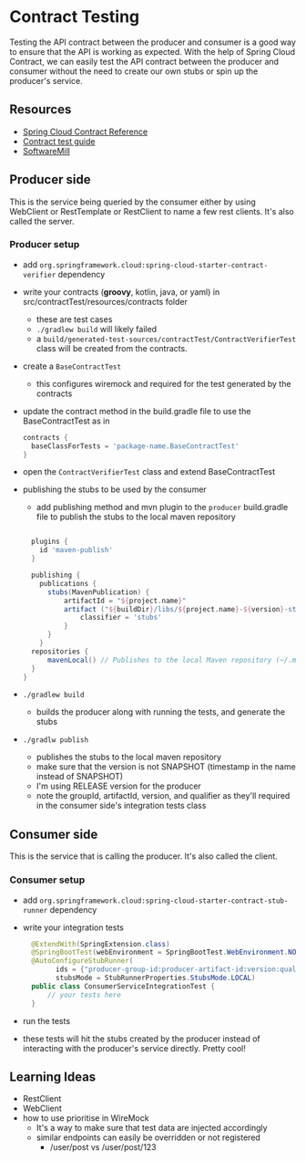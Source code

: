 # Contract Testing

Testing the API contract between the producer and consumer is a good way to ensure that the API is working as expected. With the help of Spring Cloud Contract, we can easily test the API contract between the producer and consumer without the need to create our own stubs or spin up the producer's service.

## Resources

- [Spring Cloud Contract Reference](https://docs.spring.io/spring-cloud-contract/reference/index.html)
- [Contract test guide](https://spring.io/guides/gs/contract-rest)
- [SoftwareMill](https://softwaremill.com/contract-testing-spring-cloud-contract/)

## Producer side

This is the service being queried by the consumer either by using WebClient or RestTemplate or RestClient to name a few rest clients. It's also called the server.

### Producer setup

- add `org.springframework.cloud:spring-cloud-starter-contract-verifier` dependency
- write your contracts (**groovy**, kotlin, java, or yaml) in src/contractTest/resources/contracts folder
  - these are test cases
  - `./gradlew build` will likely failed
  - a `build/generated-test-sources/contractTest/ContractVerifierTest` class will be created from the contracts.
- create a `BaseContractTest`
  - this configures wiremock and required for the test generated by the contracts
- update the contract method in the build.gradle file to use the BaseContractTest as in

    ```groovy
    contracts {
      baseClassForTests = 'package-name.BaseContractTest'
    } 
    ```

- open the `ContractVerifierTest` class and extend BaseContractTest
- publishing the stubs to be used by the consumer
  - add publishing method and mvn plugin to the `producer` build.gradle file to publish the stubs to the local maven repository

  ```groovy

    plugins {
      id 'maven-publish'
    }

    publishing {
      publications {
        stubs(MavenPublication) {
            artifactId = "${project.name}"
            artifact ("${buildDir}/libs/${project.name}-${version}-stubs.jar"){
                classifier = 'stubs'
            }
        }
      }
    repositories {
        mavenLocal() // Publishes to the local Maven repository (~/.m2/repository)
    }
  }
  ```

- `./gradlew build`
  - builds the producer along with running the tests, and generate the stubs
- `./gradlw publish`
  - publishes the stubs to the local maven repository
  - make sure that the version is not SNAPSHOT (timestamp in the name instead of SNAPSHOT)
  - I'm using RELEASE version for the producer
  - note the groupId, artifactId, version, and qualifier as they'll required in the consumer side's integration tests class

## Consumer side

This is the service that is calling the producer. It's also called the client.

### Consumer setup

- add `org.springframework.cloud:spring-cloud-starter-contract-stub-runner` dependency
- write your integration tests

  ```java
    @ExtendWith(SpringExtension.class)
    @SpringBootTest(webEnvironment = SpringBootTest.WebEnvironment.NONE)
    @AutoConfigureStubRunner(
          ids = {"producer-group-id:producer-artifact-id:version:qualifier:14257"},
          stubsMode = StubRunnerProperties.StubsMode.LOCAL)
    public class ConsumerServiceIntegrationTest {
        // your tests here
    }
  ```

- run the tests
- these tests will hit the stubs created by the producer instead of interacting with the producer's service directly. Pretty cool!

## Learning Ideas

- RestClient
- WebClient
- how to use prioritise in WireMock
  - It's a way to make sure that test data are injected accordingly
  - similar endpoints can easily be overridden or not registered
    - /user/post vs /user/post/123

